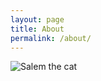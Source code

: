 ```yaml
---
layout: page
title: About
permalink: /about/
---
```

![Salem the cat]({{site.baseurl}}/soalone.jpg)
